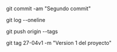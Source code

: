 git commit -am "Segundo commit"

git log --oneline


git push origin --tags

git tag 27-04v1 -m "Version 1 del proyecto"
